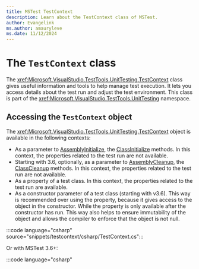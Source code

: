```yaml
---
title: MSTest TestContext
description: Learn about the TestContext class of MSTest.
author: Evangelink
ms.author: amauryleve
ms.date: 11/12/2024
---
```


# The `TestContext` class

The <xref:Microsoft.VisualStudio.TestTools.UnitTesting.TestContext> class gives useful information and tools to help manage test execution. It lets you access details about the test run and adjust the test environment. This class is part of the <xref:Microsoft.VisualStudio.TestTools.UnitTesting> namespace.

## Accessing the `TestContext` object

The <xref:Microsoft.VisualStudio.TestTools.UnitTesting.TestContext> object is available in the following contexts:

- As a parameter to [AssemblyInitialize](xref:Microsoft.VisualStudio.TestTools.UnitTesting.AssemblyInitializeAttribute), the [ClassInitialize](xref:Microsoft.VisualStudio.TestTools.UnitTesting.ClassInitializeAttribute) methods. In this context, the properties related to the test run are not available.
- Starting with 3.6, optionally, as a parameter to [AssemblyCleanup](xref:Microsoft.VisualStudio.TestTools.UnitTesting.AssemblyCleanupAttribute), the [ClassCleanup](xref:Microsoft.VisualStudio.TestTools.UnitTesting.ClassCleanupAttribute) methods. In this context, the properties related to the test run are not available.
- As a property of a test class. In this context, the properties related to the test run are available.
- As a constructor parameter of a test class (starting with v3.6). This way is recommended over using the property, because it gives access to the object in the constructor. While the property is only available after the constructor has run. This way also helps to ensure immutability of the object and allows the compiler to enforce that the object is not null.

:::code language="csharp" source="snippets/testcontext/csharp/TestContext.cs":::

Or with MSTest 3.6+:

:::code language="csharp" source="snippets/testcontext/csharp/TestContextCtor.cs":::

## The `TestContext` members

The <xref:Microsoft.VisualStudio.TestTools.UnitTesting.TestContext> class provides properties about the test run along with methods to manipulate the test environment. This section covers the most commonly used properties and methods.

### Test run information

The <xref:Microsoft.VisualStudio.TestTools.UnitTesting.TestContext> provides information about the test run, such as:

- <xref:Microsoft.VisualStudio.TestTools.UnitTesting.TestContext.TestName?displayProperty=nameWithType> – the name of the currently executing test.
- <xref:Microsoft.VisualStudio.TestTools.UnitTesting.TestContext.CurrentTestOutcome?displayProperty=nameWithType> - the result of the current test.
- <xref:Microsoft.VisualStudio.TestTools.UnitTesting.TestContext.FullyQualifiedTestClassName?displayProperty=nameWithType> - the full name of the test class.
- <xref:Microsoft.VisualStudio.TestTools.UnitTesting.TestContext.TestRunDirectory?displayProperty=nameWithType> - the directory where the test run is executed.
- <xref:Microsoft.VisualStudio.TestTools.UnitTesting.TestContext.DeploymentDirectory?displayProperty=nameWithType> - the directory where the deployment items are located.
- <xref:Microsoft.VisualStudio.TestTools.UnitTesting.TestContext.ResultsDirectory?displayProperty=nameWithType> - the directory where the test results are stored.  Typically a subdirectory of the <xref:Microsoft.VisualStudio.TestTools.UnitTesting.TestContext.TestRunDirectory?displayProperty=nameWithType>.
- <xref:Microsoft.VisualStudio.TestTools.UnitTesting.TestContext.TestRunResultsDirectory?displayProperty=nameWithType> - the directory where the test results are stored. Typically a subdirectory of the <xref:Microsoft.VisualStudio.TestTools.UnitTesting.TestContext.ResultsDirectory?displayProperty=nameWithType>.
- <xref:Microsoft.VisualStudio.TestTools.UnitTesting.TestContext.TestResultsDirectory?displayProperty=nameWithType> - the directory where the test results are stored. Typically a subdirectory of the <xref:Microsoft.VisualStudio.TestTools.UnitTesting.TestContext.ResultsDirectory?displayProperty=nameWithType>.

In MSTest 3.7 and later, the <xref:Microsoft.VisualStudio.TestTools.UnitTesting.TestContext> class also provides new properties helpful for `TestInitialize` and `TestCleanup` methods:

- <xref:Microsoft.VisualStudio.TestTools.UnitTesting.TestContext.TestData?displayProperty=nameWithType> - the data that will be provided to the parameterized test method, or `null` if the test is not parameterized.
- <xref:Microsoft.VisualStudio.TestTools.UnitTesting.TestContext.TestDisplayName?displayProperty=nameWithType> - the display name of the test method.
- <xref:Microsoft.VisualStudio.TestTools.UnitTesting.TestContext.TestException?displayProperty=nameWithType> - the exception thrown by either the test method or test initialize, or `null` if the test method did not throw an exception.

### Data-driven tests

In MSTest 3.7 and later, the property <xref:Microsoft.VisualStudio.TestTools.UnitTesting.TestContext.TestData?displayProperty=nameWithType> can be used to access the data for the current test during `TestInitialize` and `TestCleanup` methods.

When targeting .NET framework, the <xref:Microsoft.VisualStudio.TestTools.UnitTesting.TestContext> enables you to retrieve and set data for each iteration in a data-driven test, using properties like `DataRow` and `DataConnection` (for [DataSource](xref:Microsoft.VisualStudio.TestTools.UnitTesting.DataSourceAttribute)-based tests).

Consider the following CSV file `TestData.csv`:

```csv
Number,Name
1,TestValue1
2,TestValue2
3,TestValue3
```

You can use the `DataSource` attribute to read the data from the CSV file:

:::code language="csharp" source="snippets/testcontext/csharp/CsvDataSource.cs":::

### Store and retrieve runtime data

You can use <xref:Microsoft.VisualStudio.TestTools.UnitTesting.TestContext.Properties?displayProperty=nameWithType> to store custom key-value pairs that can be accessed across different methods in the same test session.

```csharp
TestContext.Properties["MyKey"] = "MyValue";
string value = TestContext.Properties["MyKey"]?.ToString();
```

### Associate data to a test

The <xref:Microsoft.VisualStudio.TestTools.UnitTesting.TestContext.AddResultFile(System.String)?displayProperty=nameWithType> method allows you to add a file to the test results, making it available for review in the test output. This can be useful if you generate files during your test (for example, log files, screenshots, or data files) that you want to attach to the test results.

:::code language="csharp" source="snippets/testcontext/csharp/AddResultFile.cs":::

You can also use <xref:Microsoft.VisualStudio.TestTools.UnitTesting.TestContext.Write*?displayProperty=nameWithType> or <xref:Microsoft.VisualStudio.TestTools.UnitTesting.TestContext.WriteLine*?displayProperty=nameWithType> methods to write custom messages directly to the test output. This is especially useful for debugging purposes, as it provides real-time logging information within your test execution context.
